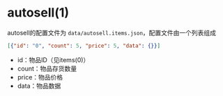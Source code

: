 # autosell(1)

autosell的配置文件为 `data/autosell.items.json`，配置文件由一个列表组成

```json
[{"id": "0", "count": 5, "price": 5, "data": {}}]
```

- id：物品ID（见items(0)）
- count：物品存货数量
- price：物品价格
- data：物品数据


